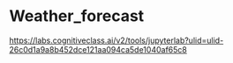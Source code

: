 # Weather_forecast
https://labs.cognitiveclass.ai/v2/tools/jupyterlab?ulid=ulid-26c0d1a9a8b452dce121aa094ca5de1040af65c8
